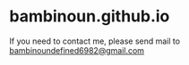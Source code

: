 # bambinoun.github.io

If you need to contact me, please send mail to bambinoundefined6982@gmail.com
